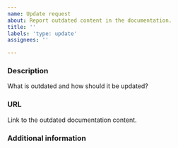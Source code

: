 ```yaml
---
name: Update request
about: Report outdated content in the documentation.
title: ''
labels: 'type: update'
assignees: ''

---
```


### Description
What is outdated and how should it be updated?

### URL
Link to the outdated documentation content.

### Additional information

